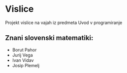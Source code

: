 # Vislice
Projekt vislice na vajah iz predmeta Uvod v programiranje

## Znani slovenski matematiki:
- Borut Pahor
- Jurij Vega
- Ivan Vidav
- Josip Plemelj
